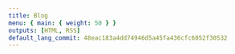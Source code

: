 ```yaml
---
title: Blog
menu: { main: { weight: 50 } }
outputs: [HTML, RSS]
default_lang_commit: 48eac183a4dd74946d5a45fa436cfc6052f30532
---
```

